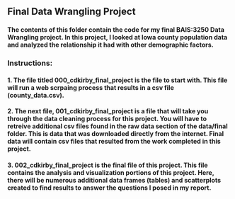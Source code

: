 ## Final Data Wrangling Project
#### The contents of this folder contain the code for my final BAIS:3250 Data Wrangling project. In this project, I looked at Iowa county population data and analyzed the relationship it had with other demographic factors.
###  Instructions:
#### 1. The file titled 000_cdkirby_final_project is the file to start with. This file will run a web scrpaing process that results in a csv file (county_data.csv).
#### 2. The next file, 001_cdkirby_final_project is a file that will take you through the data cleaning process for this project. You will have to retreive additional csv files found in the raw data section of the data/final folder. This is data that was downloaded directly from the internet. Final data will contain csv files that resulted from the work completed in this project.
#### 3. 002_cdkirby_final_project is the final file of this project. This file contains the analysis and visualization portions of this project. Here, there will be numerous additional data frames (tables) and scatterplots created to find results to answer the questions I posed in my report. 
